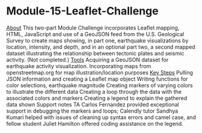# Module-15-Leaflet-Challenge
[About](#about)
This two-part Module Challenge incorporates Leaflet mapping, HTML, JavaScript and use of a GeoJSON feed from the U.S. Geological Survey to create maps showing, in part one, earthquake visualizations by location, intensity, and depth, and in an optional part two, a second mapped dataset illustrating the relationship between tectonic plates and seismic activity. (Not completed.)
[Tools](#tools) 
Acquiring a GeoJSON dataset for earthquake activity visualization.
Incorporating maps from openstreetmap.org for map illustration/location purposes
[Key Steps](key-steps)
Pulling JSON information and creating a Leaflet map object
Writing functions for color selections, earthquake magnitude
Creating markers of varying colors to illustrate the different data
Creating a loop through the data with the associated colors and markers
Creating a legend to explain the gathered data shown
Support notes
TA Carlos Fernandez provided exceptional support in debugging the markers and loops; Calendly tutor Sandhya Kumari helped with issues of cleaning up syntax errors and camel case, and fellow student Juliet Hamilton offered coding assistance on the legend.
